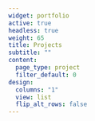 ```yaml
---
widget: portfolio
active: true
headless: true
weight: 65
title: Projects
subtitle: ""
content:
  page_type: project
  filter_default: 0
design:
  columns: "1"
  view: list
  flip_alt_rows: false
---
```

